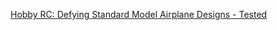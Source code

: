 [Hobby RC: Defying Standard Model Airplane Designs - Tested](https://www.tested.com/art/makers/832329-hobby-rc-defying-model-airplane-preconceptions/)
